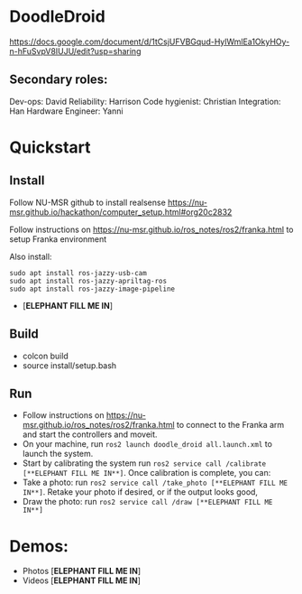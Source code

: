 # DoodleDroid

https://docs.google.com/document/d/1tCsjUFVBGqud-HylWmlEa1OkyHOy-n-hFuSvpV8IUJU/edit?usp=sharing

## Secondary roles:
Dev-ops:  David
Reliability: Harrison
Code hygienist: Christian
Integration: Han
Hardware Engineer: Yanni

# Quickstart
## Install
Follow NU-MSR github to install realsense
https://nu-msr.github.io/hackathon/computer_setup.html#org20c2832

Follow instructions on https://nu-msr.github.io/ros_notes/ros2/franka.html to setup Franka environment

Also install:
```
sudo apt install ros-jazzy-usb-cam
sudo apt install ros-jazzy-apriltag-ros
sudo apt install ros-jazzy-image-pipeline
```

- [**ELEPHANT FILL ME IN**]
## Build
- colcon build
- source install/setup.bash
## Run
- Follow instructions on https://nu-msr.github.io/ros_notes/ros2/franka.html to connect to the Franka arm and start the controllers and moveit.
- On your machine, run `ros2 launch doodle_droid all.launch.xml` to launch the system.
- Start by calibrating the system run `ros2 service call /calibrate  [**ELEPHANT FILL ME IN**]`. Once calibration is complete, you can:
- Take a photo: run `ros2 service call /take_photo [**ELEPHANT FILL ME IN**]`. Retake your photo if desired, or if the output looks good,
- Draw the photo: run `ros2 service call /draw [**ELEPHANT FILL ME IN**]`

# Demos:
- Photos [**ELEPHANT FILL ME IN**]
- Videos [**ELEPHANT FILL ME IN**]

